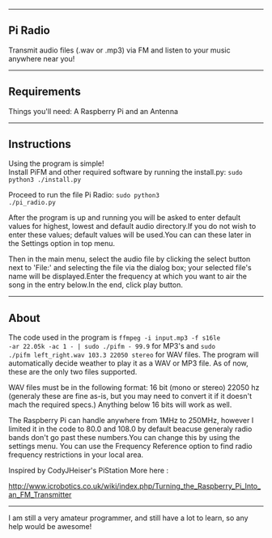 --------
Pi Radio
--------
Transmit audio files (.wav or .mp3) via FM and listen to your music anywhere near you!

--------------
Requirements
--------------

Things you'll need:
A Raspberry Pi
and an Antenna

-------------
Instructions
-------------

Using the program is simple!  
Install PiFM and other required software by running the install.py:
<code>sudo python3 ./install.py</code>  

Proceed to run the file Pi Radio: 
<code>sudo python3 ./pi_radio.py</code>  

After the program is up and running you will be asked to enter default values for highest, lowest and default audio directory.If you do not wish to enter these values; default values will be used.You can can these later in the Settings option in top menu.

Then in the main menu, select the audio file by clicking the select button next to 'File:' and selecting the file via the dialog box; your selected file's name will be displayed.Enter the frequency at which you want to air the song in the entry below.In the end, click play button.

-----
About 
-----

The code used in the program is <code>ffmpeg -i input.mp3 -f s16le -ar 22.05k -ac 1 - | sudo ./pifm - 99.9</code> for MP3's and <code>sudo ./pifm left_right.wav 103.3 22050 stereo</code> for WAV files.  The program will automatically decide weather to play it as a WAV or MP3 file.  As of now, these are the only two files supported. 

WAV files must be in the following format: 16 bit (mono or stereo) 22050 hz (generaly these are fine as-is, but you may need to convert it if it doesn't mach the required specs.)  Anything below 16 bits will work as well.

The Raspberry Pi can handle anywhere from 1MHz to 250MHz, however I limited it in the code to 80.0 and 108.0  by default beacuse generaly radio bands don't go past these numbers.You can change this by using the settings menu.
You can use the Frequency Reference option to find radio frequency restrictions in your local area.

Inspired by CodyJHeiser's PiStation
More here :

http://www.icrobotics.co.uk/wiki/index.php/Turning_the_Raspberry_Pi_Into_an_FM_Transmitter

--------------

I am still a very amateur programmer, and still have a lot to learn, so any help would be awesome!

